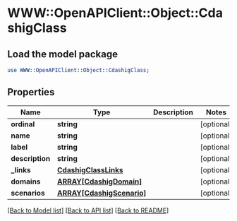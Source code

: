 # WWW::OpenAPIClient::Object::CdashigClass

## Load the model package
```perl
use WWW::OpenAPIClient::Object::CdashigClass;
```

## Properties
Name | Type | Description | Notes
------------ | ------------- | ------------- | -------------
**ordinal** | **string** |  | [optional] 
**name** | **string** |  | [optional] 
**label** | **string** |  | [optional] 
**description** | **string** |  | [optional] 
**_links** | [**CdashigClassLinks**](CdashigClassLinks.md) |  | [optional] 
**domains** | [**ARRAY[CdashigDomain]**](CdashigDomain.md) |  | [optional] 
**scenarios** | [**ARRAY[CdashigScenario]**](CdashigScenario.md) |  | [optional] 

[[Back to Model list]](../README.md#documentation-for-models) [[Back to API list]](../README.md#documentation-for-api-endpoints) [[Back to README]](../README.md)


